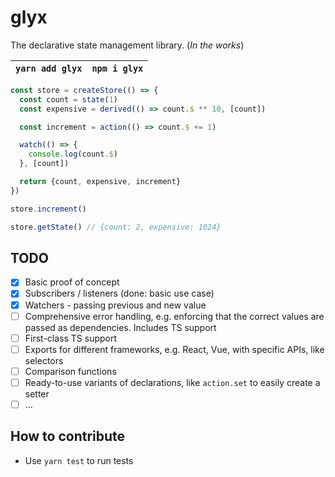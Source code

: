 # glyx
The declarative state management library. (*In the works*)

|`yarn add glyx`|`npm i glyx`|
|---|---|
```ts
const store = createStore(() => {
  const count = state(1)
  const expensive = derived(() => count.$ ** 10, [count])

  const increment = action(() => count.$ += 1)

  watch(() => {
    console.log(count.$)
  }, [count])

  return {count, expensive, increment}
})

store.increment()

store.getState() // {count: 2, expensive: 1024}
```

## TODO
- [x] Basic proof of concept
- [x] Subscribers / listeners (done: basic use case)
- [x] Watchers - passing previous and new value
- [ ] Comprehensive error handling, e.g. enforcing that the correct values are passed as dependencies. Includes TS support
- [ ] First-class TS support
- [ ] Exports for different frameworks, e.g. React, Vue, with specific APIs, like selectors
- [ ] Comparison functions
- [ ] Ready-to-use variants of declarations, like `action.set` to easily create a setter
- [ ] ...

## How to contribute
- Use `yarn test` to run tests